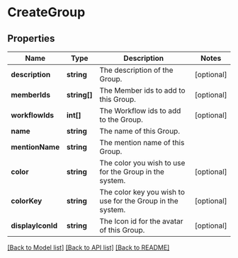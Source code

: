 # CreateGroup

## Properties
Name | Type | Description | Notes
------------ | ------------- | ------------- | -------------
**description** | **string** | The description of the Group. | [optional] 
**memberIds** | **string[]** | The Member ids to add to this Group. | [optional] 
**workflowIds** | **int[]** | The Workflow ids to add to the Group. | [optional] 
**name** | **string** | The name of this Group. | 
**mentionName** | **string** | The mention name of this Group. | 
**color** | **string** | The color you wish to use for the Group in the system. | [optional] 
**colorKey** | **string** | The color key you wish to use for the Group in the system. | [optional] 
**displayIconId** | **string** | The Icon id for the avatar of this Group. | [optional] 

[[Back to Model list]](../../README.md#documentation-for-models) [[Back to API list]](../../README.md#documentation-for-api-endpoints) [[Back to README]](../../README.md)

